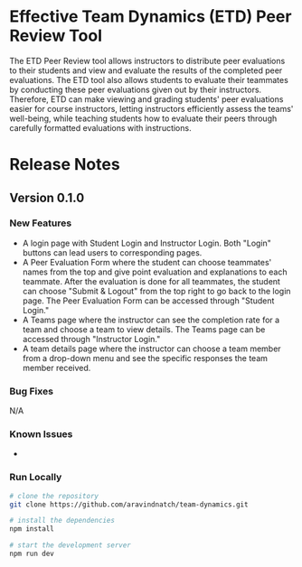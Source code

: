 # Effective Team Dynamics (ETD) Peer Review Tool
The ETD Peer Review tool allows instructors to distribute peer evaluations to their students and view and evaluate the results of the completed peer evaluations. The ETD tool also allows students to evaluate their teammates by conducting these peer evaluations given out by their instructors. Therefore, ETD can make viewing and grading students' peer evaluations easier for course instructors, letting instructors efficiently assess the teams' well-being, while teaching students how to evaluate their peers through carefully formatted evaluations with instructions.

# Release Notes

## Version 0.1.0

### New Features

* A login page with Student Login and Instructor Login. Both "Login" buttons can lead users to corresponding pages.
* A Peer Evaluation Form where the student can choose teammates' names from the top and give point evaluation and explanations to each teammate. After the evaluation is done for all teammates, the student can choose "Submit & Logout" from the top right to go back to the login page. The Peer Evaluation Form can be accessed through "Student Login."
* A Teams page where the instructor can see the completion rate for a team and choose a team to view details. The Teams page can be accessed through "Instructor Login."
* A team details page where the instructor can choose a team member from a drop-down menu and see the specific responses the team member received.

### Bug Fixes

N/A

### Known Issues

* 

### Run Locally

```bash
# clone the repository
git clone https://github.com/aravindnatch/team-dynamics.git

# install the dependencies
npm install

# start the development server
npm run dev
```
